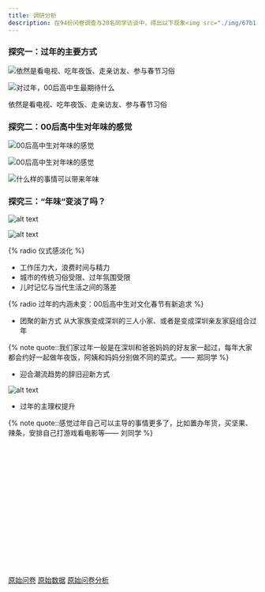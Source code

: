 ```yaml
---
title: 调研分析
description: 在94份问卷调查与20名同学访谈中，得出以下现象<img src="./img/67b1a2ed3485eeed6802a34c1adaf886.png" />
---
```

### 探究一：过年的主要方式

![依然是看电视、吃年夜饭、走亲访友、参与春节习俗
](img/6c194a37d9c77d3c9f67ee4860cd9a01.png)

![对过年，00后高中生最期待什么](./img/67b1a2ed3485eeed6802a34c1adaf886.png)

依然是看电视、吃年夜饭、走亲访友、参与春节习俗

### 探究二：00后高中生对年味的感觉

![00后高中生对年味的感觉](/img/feel.png)

![00后高中生对年味的感觉](/img/d000c4f4348c8cd57eaf7442bf5821af.png)

![什么样的事情可以带来年味](/img/947ef53e904da37db91db05bfd60fe66.png)

### 探究三：“年味“变淡了吗？

![alt text](/img/89f2baa6ff189ce01a42c21b0e227d10.png)

![alt text](/img/2f51cfe1ea0048e3f5924dfa40f1424c.png)

{% radio 仪式感淡化 %}
+ 工作压力大，浪费时间与精力
+ 城市的传统习俗受限、过年氛围受限
+ 儿时记忆与当代生活之间的落差

{% radio 过年的内涵未变：00后高中生对文化春节有新追求 %}
+ 团聚的新方式
从大家族变成深圳的三人小家、或者是变成深圳亲友家庭组合过年

{% note quote::我们家过年一般是在深圳和爸爸妈妈的好友家一起过，每年大家都会约好一起做年夜饭，阿姨和妈妈分别做不同的菜式。—— 郑同学 %}

+ 迎合潮流趋势的辞旧迎新方式

![alt text](/img/cjyxfs.png)

+ 过年的主理权提升

{% note quote::感觉过年自己可以主导的事情更多了，比如置办年货，买坚果、辣条，安排自己打游戏看电影等—— 刘同学 %}

<script src="https://cdn.staticfile.org/echarts/5.5.0/echarts.min.js"></script>
<div id="02" style="width: 100%;height: 250px"></div>



[原始问卷](https://acmeteam.feishu.cn/share/base/form/shrcn3p3spUWi24O50thmQB1whf)
[原始数据](https://acmeteam.feishu.cn/base/PvkvbtzStap5xusr23HcZOejnBc?from=from_copylink)
[原始问卷分析](https://acmeteam.feishu.cn/share/base/dashboard/shrcnCCYQXqKh15rt9I3gEil4Kf)

<script type="text/javascript">
  var chart02 = echarts.init(document.getElementById('02'));
  var option = {
  legend: {
    orient: "vertical",
    left: "left",
    data: ["Apple", "Grapes", "Pineapples", "Oranges", "Bananas"]
  },
  series: [{
    type: "pie",
    data: [{
      value: 94,
      name: "回收量"
    }, {
      value: 6,
      name: "未回收/无效"
    }]
  }]
}
  chart02.setOption(option);
</script>